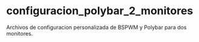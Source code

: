 # configuracion_polybar_2_monitores
Archivos de configuracion personalizada de BSPWM y Polybar para dos monitores.
